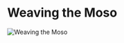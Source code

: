 # Weaving the Moso
![Weaving the Moso](https://github.com/summer-LH/summer-lh.github.io/raw/master/assets/images/mosuo.jpeg)